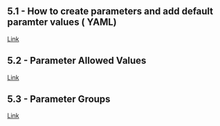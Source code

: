 ## 5.1 -  How to create parameters and add default paramter values ( YAML)
[Link](5.1-add-parameters-and-default-values.MD)

## 5.2 - Parameter Allowed Values
[Link](5.2-parameter-allowed-values.MD)

## 5.3 - Parameter Groups
[Link](5.3-parameter-groups.MD)
